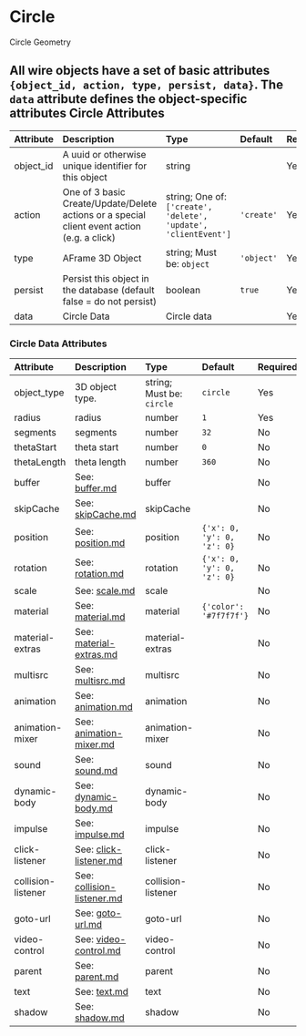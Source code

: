 
Circle
======


Circle Geometry

All wire objects have a set of basic attributes ```{object_id, action, type, persist, data}```. The ```data``` attribute defines the object-specific attributes
Circle Attributes
-----------------

|Attribute|Description|Type|Default|Required|
| :--- | :--- | :--- | :--- | :--- |
|object_id|A uuid or otherwise unique identifier for this object|string||Yes|
|action|One of 3 basic Create/Update/Delete actions or a special client event action (e.g. a click)|string; One of: ```['create', 'delete', 'update', 'clientEvent']```|```'create'```|Yes|
|type|AFrame 3D Object|string; Must be: ```object```|```'object'```|Yes|
|persist|Persist this object in the database (default false = do not persist)|boolean|```true```|Yes|
|data|Circle Data|Circle data||Yes|

### Circle Data Attributes

|Attribute|Description|Type|Default|Required|
| :--- | :--- | :--- | :--- | :--- |
|object_type|3D object type.|string; Must be: ```circle```|```circle```|Yes|
|radius|radius|number|```1```|Yes|
|segments|segments|number|```32```|No|
|thetaStart|theta start|number|```0```|No|
|thetaLength|theta length|number|```360```|No|
|buffer|See: [buffer.md](buffer.md)|buffer||No|
|skipCache|See: [skipCache.md](skipCache.md)|skipCache||No|
|position|See: [position.md](position.md)|position|```{'x': 0, 'y': 0, 'z': 0}```|No|
|rotation|See: [rotation.md](rotation.md)|rotation|```{'x': 0, 'y': 0, 'z': 0}```|No|
|scale|See: [scale.md](scale.md)|scale||No|
|material|See: [material.md](material.md)|material|```{'color': '#7f7f7f'}```|No|
|material-extras|See: [material-extras.md](material-extras.md)|material-extras||No|
|multisrc|See: [multisrc.md](multisrc.md)|multisrc||No|
|animation|See: [animation.md](animation.md)|animation||No|
|animation-mixer|See: [animation-mixer.md](animation-mixer.md)|animation-mixer||No|
|sound|See: [sound.md](sound.md)|sound||No|
|dynamic-body|See: [dynamic-body.md](dynamic-body.md)|dynamic-body||No|
|impulse|See: [impulse.md](impulse.md)|impulse||No|
|click-listener|See: [click-listener.md](click-listener.md)|click-listener||No|
|collision-listener|See: [collision-listener.md](collision-listener.md)|collision-listener||No|
|goto-url|See: [goto-url.md](goto-url.md)|goto-url||No|
|video-control|See: [video-control.md](video-control.md)|video-control||No|
|parent|See: [parent.md](parent.md)|parent||No|
|text|See: [text.md](text.md)|text||No|
|shadow|See: [shadow.md](shadow.md)|shadow||No|
